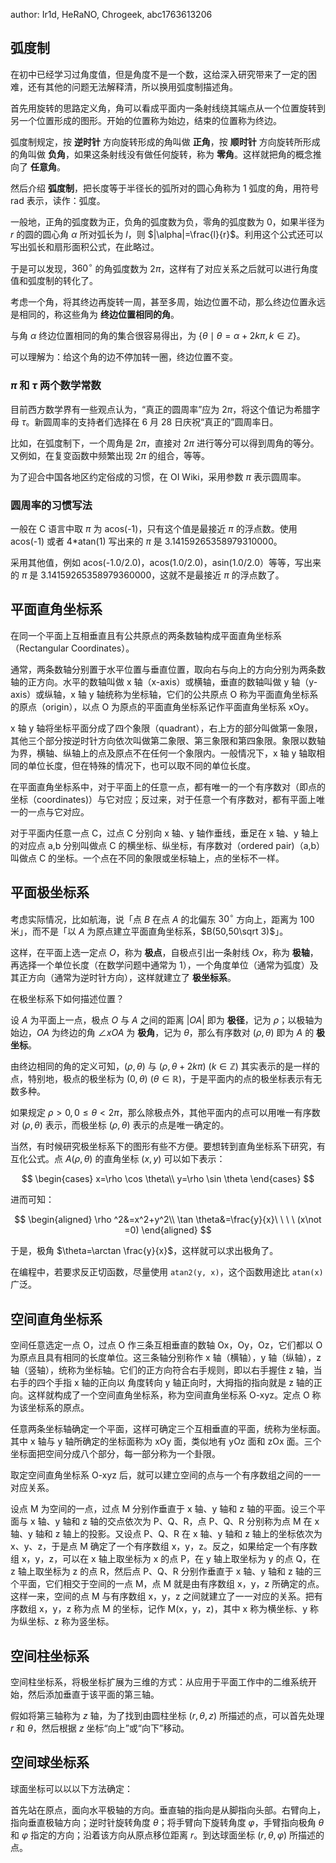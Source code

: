 author: Ir1d, HeRaNO, Chrogeek, abc1763613206

## 弧度制

在初中已经学习过角度值，但是角度不是一个数，这给深入研究带来了一定的困难，还有其他的问题无法解释清，所以换用弧度制描述角。

首先用旋转的思路定义角，角可以看成平面内一条射线绕其端点从一个位置旋转到另一个位置形成的图形。开始的位置称为始边，结束的位置称为终边。

弧度制规定，按 **逆时针** 方向旋转形成的角叫做 **正角**，按 **顺时针** 方向旋转所形成的角叫做 **负角**，如果这条射线没有做任何旋转，称为 **零角**。这样就把角的概念推向了 **任意角**。

然后介绍 **弧度制**，把长度等于半径长的弧所对的圆心角称为 $1$ 弧度的角，用符号 $\text{rad}$ 表示，读作：弧度。

一般地，正角的弧度数为正，负角的弧度数为负，零角的弧度数为 $0$，如果半径为 $r$ 的圆的圆心角 $\alpha$ 所对弧长为 $l$，则 $|\alpha|=\frac{l}{r}$。利用这个公式还可以写出弧长和扇形面积公式，在此略过。

于是可以发现，$360^\circ$ 的角弧度数为 $2\pi$，这样有了对应关系之后就可以进行角度值和弧度制的转化了。

考虑一个角，将其终边再旋转一周，甚至多周，始边位置不动，那么终边位置永远是相同的，称这些角为 **终边位置相同的角**。

与角 $\alpha$ 终边位置相同的角的集合很容易得出，为 $\{\theta\mid \theta=\alpha+2k\pi,k\in \mathbb{Z}\}$。

可以理解为：给这个角的边不停加转一圈，终边位置不变。

### $\pi$ 和 $\tau$ 两个数学常数

目前西方数学界有一些观点认为，“真正的圆周率”应为 $2\pi$，将这个值记为希腊字母 $\tau$。新圆周率的支持者们选择在 6 月 28 日庆祝“真正的”圆周率日。

比如，在弧度制下，一个周角是 $2\pi$，直接对 $2\pi$ 进行等分可以得到周角的等分。又例如，在复变函数中频繁出现 $2\pi$ 的组合，等等。

为了迎合中国各地区约定俗成的习惯，在 OI Wiki，采用参数 $\pi$ 表示圆周率。

### 圆周率的习惯写法

一般在 C 语言中取 $\pi$ 为 acos(-1)，只有这个值是最接近 $\pi$ 的浮点数。使用 acos(-1) 或者 4\*atan(1) 写出来的 $\pi$ 是 3.14159265358979310000。

采用其他值，例如 acos(-1.0/2.0)，acos(1.0/2.0)，asin(1.0/2.0）等等，写出来的 $\pi$ 是 3.14159265358979360000，这就不是最接近 $\pi$ 的浮点数了。

## 平面直角坐标系

在同一个平面上互相垂直且有公共原点的两条数轴构成平面直角坐标系（Rectangular Coordinates）。

通常，两条数轴分别置于水平位置与垂直位置，取向右与向上的方向分别为两条数轴的正方向。水平的数轴叫做 x 轴（x-axis）或横轴，垂直的数轴叫做 y 轴（y-axis）或纵轴，x 轴 y 轴统称为坐标轴，它们的公共原点 O 称为平面直角坐标系的原点（origin），以点 O 为原点的平面直角坐标系记作平面直角坐标系 xOy。

x 轴 y 轴将坐标平面分成了四个象限（quadrant），右上方的部分叫做第一象限，其他三个部分按逆时针方向依次叫做第二象限、第三象限和第四象限。象限以数轴为界，横轴、纵轴上的点及原点不在任何一个象限内。一般情况下，x 轴 y 轴取相同的单位长度，但在特殊的情况下，也可以取不同的单位长度。

在平面直角坐标系中，对于平面上的任意一点，都有唯一的一个有序数对（即点的坐标（coordinates)）与它对应；反过来，对于任意一个有序数对，都有平面上唯一的一点与它对应。

对于平面内任意一点 C，过点 C 分别向 x 轴、y 轴作垂线，垂足在 x 轴、y 轴上的对应点 a,b 分别叫做点 C 的横坐标、纵坐标，有序数对（ordered pair)（a,b）叫做点 C 的坐标。一个点在不同的象限或坐标轴上，点的坐标不一样。

## 平面极坐标系

考虑实际情况，比如航海，说「点 $B$ 在点 $A$ 的北偏东 $30^\circ$ 方向上，距离为 $100$ 米」，而不是「以 $A$ 为原点建立平面直角坐标系，$B(50,50\sqrt 3)$」。

这样，在平面上选一定点 $O$，称为 **极点**，自极点引出一条射线 $Ox$，称为 **极轴**，再选择一个单位长度（在数学问题中通常为 $1$），一个角度单位（通常为弧度）及其正方向（通常为逆时针方向），这样就建立了 **极坐标系**。

在极坐标系下如何描述位置？

设 $A$ 为平面上一点，极点 $O$ 与 $A$ 之间的距离 $|OA|$ 即为 **极径**，记为 $\rho$；以极轴为始边，$OA$ 为终边的角 $\angle xOA$ 为 **极角**，记为 $\theta$，那么有序数对 $(\rho,\theta)$ 即为 $A$ 的 **极坐标**。

由终边相同的角的定义可知，$(\rho,\theta)$ 与 $(\rho,\theta+2k\pi)\ (k\in \mathbb{Z})$ 其实表示的是一样的点，特别地，极点的极坐标为 $(0,\theta)\ (\theta\in \mathbb{R})$，于是平面内的点的极坐标表示有无数多种。

如果规定 $\rho>0,0\le \theta<2\pi$，那么除极点外，其他平面内的点可以用唯一有序数对 $(\rho,\theta)$ 表示，而极坐标 $(\rho,\theta)$ 表示的点是唯一确定的。

当然，有时候研究极坐标系下的图形有些不方便。要想转到直角坐标系下研究，有互化公式。点 $A(\rho,\theta)$ 的直角坐标 $(x,y)$ 可以如下表示：

$$
\begin{cases}
x=\rho \cos \theta\\
y=\rho \sin \theta
\end{cases}
$$

进而可知：

$$
\begin{aligned}
\rho ^2&=x^2+y^2\\
\tan \theta&=\frac{y}{x}\ \ \ \ (x\not =0)
\end{aligned}
$$

于是，极角 $\theta=\arctan \frac{y}{x}$，这样就可以求出极角了。

在编程中，若要求反正切函数，尽量使用 `atan2(y, x)`，这个函数用途比 `atan(x)` 广泛。

## 空间直角坐标系

空间任意选定一点 O，过点 O 作三条互相垂直的数轴 Ox，Oy，Oz，它们都以 O 为原点且具有相同的长度单位。这三条轴分别称作 x 轴（横轴），y 轴（纵轴），z 轴（竖轴），统称为坐标轴。它们的正方向符合右手规则，即以右手握住 z 轴，当右手的四个手指 x 轴的正向以 角度转向 y 轴正向时，大拇指的指向就是 z 轴的正向。这样就构成了一个空间直角坐标系，称为空间直角坐标系 O-xyz。定点 O 称为该坐标系的原点。

任意两条坐标轴确定一个平面，这样可确定三个互相垂直的平面，统称为坐标面。其中 x 轴与 y 轴所确定的坐标面称为 xOy 面，类似地有 yOz 面和 zOx 面。三个坐标面把空间分成八个部分，每一部分称为一个卦限。

取定空间直角坐标系 O-xyz 后，就可以建立空间的点与一个有序数组之间的一一对应关系。

设点 M 为空间的一点，过点 M 分别作垂直于 x 轴、y 轴和 z 轴的平面。设三个平面与 x 轴、y 轴和 z 轴的交点依次为 P、Q、R，点 P、Q、R 分别称为点 M 在 x 轴、y 轴和 z 轴上的投影。又设点 P、Q、R 在 x 轴、y 轴和 z 轴上的坐标依次为 x、y、z，于是点 M 确定了一个有序数组 x，y，z。反之，如果给定一个有序数组 x，y，z，可以在 x 轴上取坐标为 x 的点 P，在 y 轴上取坐标为 y 的点 Q，在 z 轴上取坐标为 z 的点 R，然后点 P、Q、R 分别作垂直于 x 轴、y 轴和 z 轴的三个平面，它们相交于空间的一点 M，点 M 就是由有序数组 x，y，z 所确定的点。这样一来，空间的点 M 与有序数组 x，y，z 之间就建立了一一对应的关系。把有序数组 x，y，z 称为点 M 的坐标，记作 M(x，y，z)，其中 x 称为横坐标、y 称为纵坐标、z 称为竖坐标。

## 空间柱坐标系

空间柱坐标系，将极坐标扩展为三维的方式：从应用于平面工作中的二维系统开始，然后添加垂直于该平面的第三轴。

假如将第三轴称为 $z$ 轴，为了找到由圆柱坐标 $(r, \theta, z)$ 所描述的点，可以首先处理 $r$ 和 $\theta$，然后根据 $z$ 坐标“向上”或“向下”移动。

## 空间球坐标系

球面坐标可以以以下方法确定：

首先站在原点，面向水平极轴的方向。垂直轴的指向是从脚指向头部。右臂向上，指向垂直极轴方向；逆时针旋转角度 $\theta$；将手臂向下旋转角度 $\varphi$，手臂指向极角 $\theta$ 和 $\varphi$ 指定的方向；沿着该方向从原点移位距离 $r$。到达球面坐标 $(r,\theta,\varphi)$ 所描述的点。
